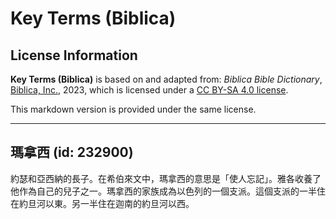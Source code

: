 # Key Terms (Biblica)

## License Information

**Key Terms (Biblica)** is based on and adapted from: _Biblica Bible Dictionary_, [Biblica, Inc.](https://www.biblica.com/), 2023, which is licensed under a [CC BY-SA 4.0 license](https://creativecommons.org/licenses/by-sa/4.0/legalcode.en).

This markdown version is provided under the same license.



--------------------------------

## 瑪拿西 (id: 232900)

約瑟和亞西納的長子。在希伯來文中，瑪拿西的意思是「使人忘記」。雅各收養了他作為自己的兒子之一。瑪拿西的家族成為以色列的一個支派。這個支派的一半住在約旦河以東。另一半住在迦南的約旦河以西。


